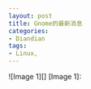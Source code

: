 ```yaml
---
layout: post
title: Gnome的最新消息
categories:
- Diandian
tags:
- Linux, 
---
```

!\[Image 1\]\[\] \[Image 1\]:
